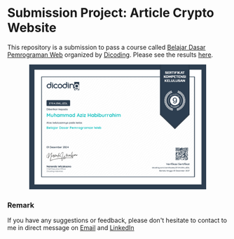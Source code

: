 # Submission Project: Article Crypto Website

This repository is a submission to pass a course called [Belajar Dasar Pemrograman Web](https://www.dicoding.com/academies/123/) organized by [Dicoding](https://www.dicoding.com/). Please see the results [here](https://mhabibr02.github.io/Project-Belajar-Dasar-Pemrograman-Web-Dicoding/).
<p align="center">
<img src="/assets/certificate/Sertifikat Belajar Dasar Pemograman Web.jpg" width="80%" height="30%">
</p>

### Remark
If you have any suggestions or feedback, please don't hesitate to contact to me in direct message on [Email](mailto:azizhabibrahim@gmail.com) and 
[LinkedIn](https://www.linkedin.com/in/mhabibr02/)
